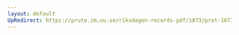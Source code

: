 ```yaml
---
layout: default
UpRedirect: https://pruto.im.uu.se/riksdagen-records-pdf/1873/prot-1873--ak--129/prot-1873--ak--129_006.pdf
---
```

